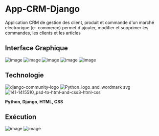 # App-CRM-Django

Application CRM de gestion des client, produit et commande d'un marché electrorique (e- commerce) permet d'ajouter, modifier et supprimer les commandes, les clients et les articles 


## Interface Graphique
![image](https://user-images.githubusercontent.com/74151613/152160545-beea567e-91c8-4dc9-8926-4ac9279f728b.png)
![image](https://user-images.githubusercontent.com/74151613/152160562-989a3d1b-b989-4870-bdf6-0e3751e3efe2.png)
![image](https://user-images.githubusercontent.com/74151613/152160623-dee538b6-9501-4d54-bd4d-923a71a30a09.png)
![image](https://user-images.githubusercontent.com/74151613/152160679-1f45fda6-7b93-4071-a995-fd2fb9a39ccd.png)
![image](https://user-images.githubusercontent.com/74151613/152160740-db329e64-bb2c-4a48-a3b2-baa659246ee6.png)



## Technologie 
![django-community-logo](https://user-images.githubusercontent.com/74151613/152160804-8f56e46d-2aa3-48f7-88ce-ec34be7b2c7f.png)
![Python_logo_and_wordmark svg](https://user-images.githubusercontent.com/74151613/152160842-f3dacfaf-c151-49c5-af9a-d61d9471dc6c.png)
![141-1415510_psd-to-html-and-css3-html-css](https://user-images.githubusercontent.com/74151613/152161146-7b88f37b-ea76-4351-9ddb-9a57897b1a3a.jpg)


<strong> Python, Django, HTML, CSS </strong>

## Exécution 

![image](https://user-images.githubusercontent.com/74151613/152160867-909573ef-44db-42d8-bf00-6ac14f3683f0.png)
![image](https://user-images.githubusercontent.com/74151613/152160906-3eb0d274-3405-4401-90c0-ffddd8842af2.png)
